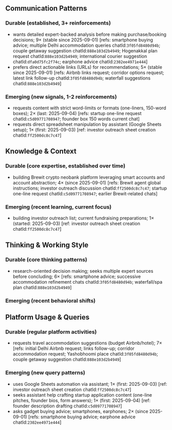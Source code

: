 ## Communication Patterns
### Durable (established, 3+ reinforcements)
- wants detailed expert-backed analysis before making purchase/booking decisions; 9× (stable since 2025-09-01) [refs: smartphone buying advice; multiple Delhi accommodation queries chatId:`3f05fd8480d94b`; couple getaway suggestion chatId:`888e103d2b4949`; Hogenakkal plan request chatId:`888e103d2b4949`; international courier suggestion chatId:`dfa0d75fc2f74c`; earphone advice chatId:`2302ee4971e444`]
- prefers direct actionable links (URLs) for recommendations; 5× (stable since 2025-09-01) [refs: Airbnb links request; corridor options request; latest link follow-up chatId:`3f05fd8480d94b`; waterfall suggestions chatId:`888e103d2b4949`]

### Emerging (new signals, 1-2 reinforcements)
- requests content with strict word-limits or formats (one-liners, 150-word boxes); 2× (last: 2025-09-04) [refs: startup one-line request chatId:`c5d09771708947`; founder box 150 words current chat]
- requests direct spreadsheet manipulation by assistant (Google Sheets setup); 1× (first: 2025-09-03) [ref: investor outreach sheet creation chatId:`ff2500dc8c7c47`]

## Knowledge & Context
### Durable (core expertise, established over time)
- building Brewit crypto neobank platform leveraging smart accounts and account abstraction; 4× (since 2025-09-01) [refs: Brewit agent global instructions; investor outreach discussion chatId:`ff2500dc8c7c47`; startup one-line request chatId:`c5d09771708947`; earlier Brewit-related chats]

### Emerging (recent learning, current focus)
- building investor outreach list; current fundraising preparations; 1× (started: 2025-09-03) [ref: investor outreach sheet creation chatId:`ff2500dc8c7c47`]

## Thinking & Working Style
### Durable (core thinking patterns)
- research-oriented decision making; seeks multiple expert sources before concluding; 6× [refs: smartphone advice; successive accommodation refinement chats chatId:`3f05fd8480d94b`; waterfall/spa plan chatId:`888e103d2b4949`]

### Emerging (recent behavioral shifts)

## Platform Usage & Queries
### Durable (regular platform activities)
- requests travel accommodation suggestions (budget Airbnb/hotel); 7× [refs: initial Delhi Airbnb request; links follow-up; corridor accommodation request; Yashobhoomi place chatId:`3f05fd8480d94b`; couple getaway suggestion chatId:`888e103d2b4949`]

### Emerging (new query patterns)
- uses Google Sheets automation via assistant; 1× (first: 2025-09-03) [ref: investor outreach sheet creation chatId:`ff2500dc8c7c47`]
- seeks assistant help crafting startup application content (one-line pitches, founder bios, form answers); 1× (first: 2025-09-04) [ref: founder description drafting chatId:`c5d09771708947`]
- asks gadget buying advice; smartphones, earphones; 2× (since 2025-09-01) [refs: smartphone buying advice; earphone advice chatId:`2302ee4971e444`]
